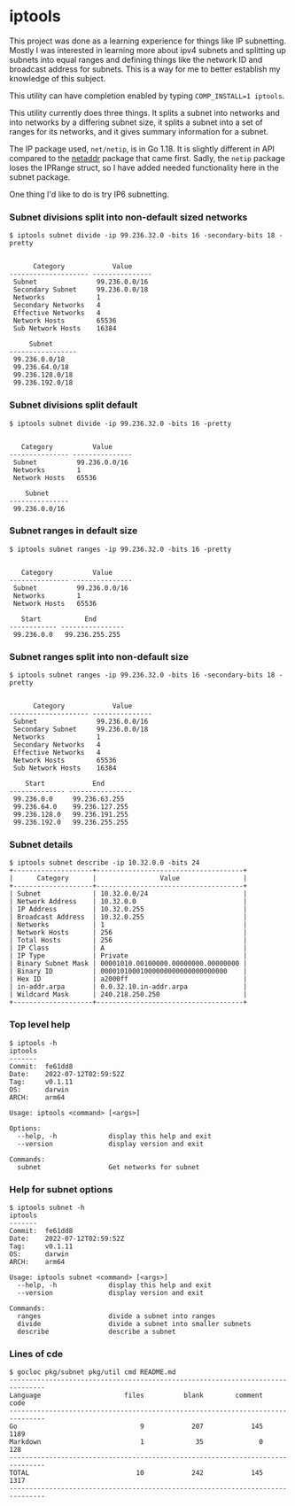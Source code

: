 # iptools

This project was done as a learning experience for things like IP subnetting. Mostly I was interested in learning more
about ipv4 subnets and splitting up subnets into equal ranges and defining things like the network ID and broadcast
address for subnets. This is a way for me to better establish my knowledge of this subject.

This utility can have completion enabled by typing `COMP_INSTALL=1 iptools`.

This utility currently does three things. It splits a subnet into networks and into networks by a differing subnet size,
it splits a subnet into a set of ranges for its networks, and it gives summary information for a subnet.

The IP package used, `net/netip`, is in Go 1.18. It is slightly different in API compared to the
[netaddr](https://github.com/inetaf/netaddr) package that came first. Sadly, the `netip` package loses the IPRange
struct, so I have added needed functionality here in the subnet package.

One thing I'd like to do is try IP6 subnetting.

### Subnet divisions split into non-default sized networks

```
$ iptools subnet divide -ip 99.236.32.0 -bits 16 -secondary-bits 18 -pretty


      Category            Value
-------------------- ---------------
 Subnet               99.236.0.0/16
 Secondary Subnet     99.236.0.0/18
 Networks             1
 Secondary Networks   4
 Effective Networks   4
 Network Hosts        65536
 Sub Network Hosts    16384

     Subnet
-----------------
 99.236.0.0/18
 99.236.64.0/18
 99.236.128.0/18
 99.236.192.0/18
 ```

### Subnet divisions split default

```
$ iptools subnet divide -ip 99.236.32.0 -bits 16 -pretty


   Category          Value
--------------- ---------------
 Subnet          99.236.0.0/16
 Networks        1
 Network Hosts   65536

    Subnet
---------------
 99.236.0.0/16
 ```

### Subnet ranges in default size

```
$ iptools subnet ranges -ip 99.236.32.0 -bits 16 -pretty


   Category          Value
--------------- ---------------
 Subnet          99.236.0.0/16
 Networks        1
 Network Hosts   65536

   Start           End
------------ ----------------
 99.236.0.0   99.236.255.255
 ```
 
### Subnet ranges split into non-default size

```
$ iptools subnet ranges -ip 99.236.32.0 -bits 16 -secondary-bits 18 -pretty


      Category            Value
-------------------- ---------------
 Subnet               99.236.0.0/16
 Secondary Subnet     99.236.0.0/18
 Networks             1
 Secondary Networks   4
 Effective Networks   4
 Network Hosts        65536
 Sub Network Hosts    16384

    Start            End
-------------- ----------------
 99.236.0.0     99.236.63.255
 99.236.64.0    99.236.127.255
 99.236.128.0   99.236.191.255
 99.236.192.0   99.236.255.255
```


### Subnet details

```
$ iptools subnet describe -ip 10.32.0.0 -bits 24
+--------------------+-------------------------------------+
|      Category      |                Value                |
+--------------------+-------------------------------------+
| Subnet             | 10.32.0.0/24                        |
| Network Address    | 10.32.0.0                           |
| IP Address         | 10.32.0.255                         |
| Broadcast Address  | 10.32.0.255                         |
| Networks           | 1                                   |
| Network Hosts      | 256                                 |
| Total Hosts        | 256                                 |
| IP Class           | A                                   |
| IP Type            | Private                             |
| Binary Subnet Mask | 00001010.00100000.00000000.00000000 |
| Binary ID          | 00001010001000000000000000000000    |
| Hex ID             | a2000ff                             |
| in-addr.arpa       | 0.0.32.10.in-addr.arpa              |
| Wildcard Mask      | 240.218.250.250                     |
+--------------------+-------------------------------------+
```

### Top level help

```
$ iptools -h
iptools
-------
Commit:  fe61dd8
Date:    2022-07-12T02:59:52Z
Tag:     v0.1.11
OS:      darwin
ARCH:    arm64

Usage: iptools <command> [<args>]

Options:
  --help, -h             display this help and exit
  --version              display version and exit

Commands:
  subnet                 Get networks for subnet
```

### Help for subnet options

```
$ iptools subnet -h
iptools
-------
Commit:  fe61dd8
Date:    2022-07-12T02:59:52Z
Tag:     v0.1.11
OS:      darwin
ARCH:    arm64

Usage: iptools subnet <command> [<args>]
  --help, -h             display this help and exit
  --version              display version and exit

Commands:
  ranges                 divide a subnet into ranges
  divide                 divide a subnet into smaller subnets
  describe               describe a subnet
```

### Lines of cde

```
$ gocloc pkg/subnet pkg/util cmd README.md
-------------------------------------------------------------------------------
Language                     files          blank        comment           code
-------------------------------------------------------------------------------
Go                               9            207            145           1189
Markdown                         1             35              0            128
-------------------------------------------------------------------------------
TOTAL                           10            242            145           1317
-------------------------------------------------------------------------------
```
